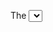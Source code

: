 The <select> element is used to display a drop-down list box in HTML. It allows users to select one option from a list of available options.
